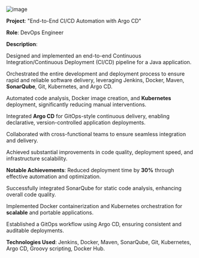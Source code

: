 ![image](https://github.com/harsh-learner/Project-End-to-End-CI-CD-Automation-with-Argo-CD-/assets/141729189/f2152725-fc45-4b64-8f8a-94407a97140b)













**Project**: "End-to-End CI/CD Automation with Argo CD"

**Role**: DevOps Engineer

**Description**:

Designed and implemented an end-to-end Continuous Integration/Continuous Deployment (CI/CD) pipeline for a Java application.

Orchestrated the entire development and deployment process to ensure rapid and reliable software delivery, leveraging Jenkins, Docker, Maven, **SonarQube**, Git, Kubernetes, and Argo CD.

Automated code analysis, Docker image creation, and **Kubernetes** deployment, significantly reducing manual interventions.

Integrated **Argo CD** for GitOps-style continuous delivery, enabling declarative, version-controlled application deployments.

Collaborated with cross-functional teams to ensure seamless integration and delivery.

Achieved substantial improvements in code quality, deployment speed, and infrastructure scalability.

**Notable Achievements**:
Reduced deployment time by **30%** through effective automation and optimization.

Successfully integrated SonarQube for static code analysis, enhancing overall code quality.

Implemented Docker containerization and Kubernetes orchestration for **scalable** and portable applications.

Established a GitOps workflow using Argo CD, ensuring consistent and auditable deployments.

**Technologies Used**:
Jenkins, Docker, Maven, SonarQube, Git, Kubernetes, Argo CD, Groovy scripting, Docker Hub.
